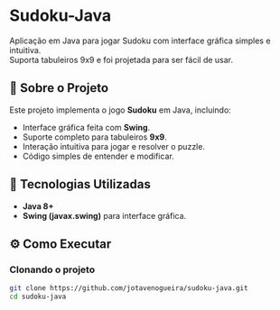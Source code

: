 # Sudoku-Java

Aplicação em Java para jogar Sudoku com interface gráfica simples e intuitiva.  
Suporta tabuleiros 9x9 e foi projetada para ser fácil de usar.

## 🧩 Sobre o Projeto

Este projeto implementa o jogo **Sudoku** em Java, incluindo:
- Interface gráfica feita com **Swing**.
- Suporte completo para tabuleiros **9x9**.
- Interação intuitiva para jogar e resolver o puzzle.
- Código simples de entender e modificar.

## 🚀 Tecnologias Utilizadas

- **Java 8+**
- **Swing (javax.swing)** para interface gráfica.

## ⚙️ Como Executar

### Clonando o projeto
```bash
git clone https://github.com/jotavenogueira/sudoku-java.git
cd sudoku-java
